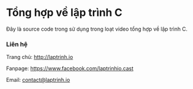 # Tổng hợp về lập trình C

Đây là source code trong sử dụng trong loạt video tổng hợp về lập trình C.

### Liên hệ

Trang chủ: http://laptrinh.io

Fanpage: https://www.facebook.com/laptrinhio.cast

Email: contact@laptrinh.io

